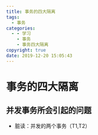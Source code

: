 ```yaml
---
title: 事务的四大隔离
tags:
  - 事务
categories:
  - - 学习
    - 事务
    - 事务四大隔离
copyright: true
date: 2019-12-20 15:05:43
---
```


# 事务的四大隔离
## 并发事务所会引起的问题
- 脏读：并发的两个事务（T1,T2）
